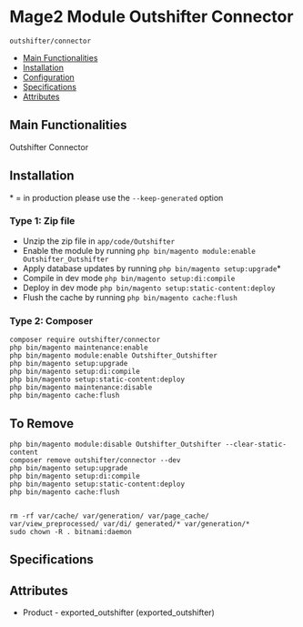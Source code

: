 # Mage2 Module Outshifter Connector

``outshifter/connector``

 - [Main Functionalities](#markdown-header-main-functionalities)
 - [Installation](#markdown-header-installation)
 - [Configuration](#markdown-header-configuration)
 - [Specifications](#markdown-header-specifications)
 - [Attributes](#markdown-header-attributes)


## Main Functionalities
Outshifter Connector

## Installation
\* = in production please use the `--keep-generated` option

### Type 1: Zip file

 - Unzip the zip file in `app/code/Outshifter`
 - Enable the module by running `php bin/magento module:enable Outshifter_Outshifter`
 - Apply database updates by running `php bin/magento setup:upgrade`\*
 - Compile in dev mode `php bin/magento setup:di:compile`
 - Deploy in dev mode `php bin/magento setup:static-content:deploy`
 - Flush the cache by running `php bin/magento cache:flush`

### Type 2: Composer

```
composer require outshifter/connector
php bin/magento maintenance:enable
php bin/magento module:enable Outshifter_Outshifter
php bin/magento setup:upgrade
php bin/magento setup:di:compile
php bin/magento setup:static-content:deploy
php bin/magento maintenance:disable
php bin/magento cache:flush
```

## To Remove

```
php bin/magento module:disable Outshifter_Outshifter --clear-static-content
composer remove outshifter/connector --dev
php bin/magento setup:upgrade
php bin/magento setup:di:compile
php bin/magento setup:static-content:deploy
php bin/magento cache:flush


rm -rf var/cache/ var/generation/ var/page_cache/ var/view_preprocessed/ var/di/ generated/* var/generation/*
sudo chown -R . bitnami:daemon

```

## Specifications




## Attributes

 - Product - exported_outshifter (exported_outshifter)

